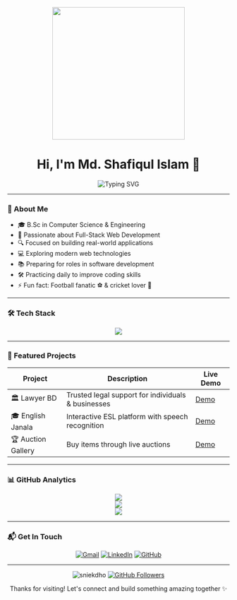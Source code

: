 <p align="center">
  <img src="https://raw.githubusercontent.com/sniekdho/sniekdho/main/cartoon-laptop-Photoroom.png" width="300" height="300" />
</p>
<h1 align="center">Hi, I'm Md. Shafiqul Islam 👋</h1>

<div align="center">
  <img src="https://readme-typing-svg.demolab.com?font=Fira+Code&pause=1000&color=FFD700&center=true&width=435&lines=Passionate+Web+Developer;Compiling+Dreams+into+Reality;Continuous+Learner" alt="Typing SVG" />
</div>

---

### 🧠 About Me

- 🎓 B.Sc in Computer Science & Engineering
- 🚀 Passionate about Full-Stack Web Development
- 🔍 Focused on building real-world applications
- 💻 Exploring modern web technologies
- 📚 Preparing for roles in software development
- 🛠️ Practicing daily to improve coding skills
- ⚡ Fun fact: Football fanatic ⚽ & cricket lover 🏏

---

### 🛠️ Tech Stack

<p align="center">
  <img src="https://skillicons.dev/icons?i=html,css,tailwind,js,nodejs,react,firebase,mongodb,vite,github,git,figma,c,cpp,java" />
</p>

---

### 📂 Featured Projects

<div align="center">

| Project | Description | Live Demo |
|---------|-------------|-----------|
| 🏛️ Lawyer BD | Trusted legal support for individuals & businesses | [Demo](https://bd-lawyer.netlify.app/) |
| 🎓 English Janala | Interactive ESL platform with speech recognition | [Demo](https://english-window.netlify.app/) |
| 🏆 Auction Gallery | Buy items through live auctions | [Demo](https://auctions-gallery.netlify.app/) |

</div>

---

### 📊 GitHub Analytics

<div align="center">
  
![](https://github-readme-stats.vercel.app/api?username=sniekdho&theme=codeSTACKr&hide_border=false&include_all_commits=false&count_private=false)<br/>
![](https://nirzak-streak-stats.vercel.app/?user=sniekdho&theme=codeSTACKr&hide_border=false)<br/>
![](https://github-readme-stats.vercel.app/api/top-langs/?username=sniekdho&theme=codeSTACKr&hide_border=false&include_all_commits=false&count_private=false&layout=compact)

</div>

---

### 📬 Get In Touch

<div align="center">

[![Gmail](https://img.shields.io/badge/Gmail-D14836?style=for-the-badge&logo=gmail&logoColor=white)](mailto:sniekdho@gmail.com)
[![LinkedIn](https://img.shields.io/badge/LinkedIn-0077B5?style=for-the-badge&logo=linkedin&logoColor=white)](https://www.linkedin.com/in/md-shafiqul-islam-754a19183/)
[![GitHub](https://img.shields.io/badge/GitHub-100000?style=for-the-badge&logo=github&logoColor=white)](https://github.com/sniekdho)

</div>

---

<p align="center">
  <img src="https://komarev.com/ghpvc/?username=sniekdho&label=Profile%20Views&color=0e75b6&style=flat" alt="sniekdho" /> 
  <a href="https://github.com/sniekdho?tab=followers"><img src="https://img.shields.io/github/followers/sniekdho?label=Followers&style=social" alt="GitHub Followers"></a>
</p>

<p align="center">
  Thanks for visiting! Let's connect and build something amazing together ✨
</p>
